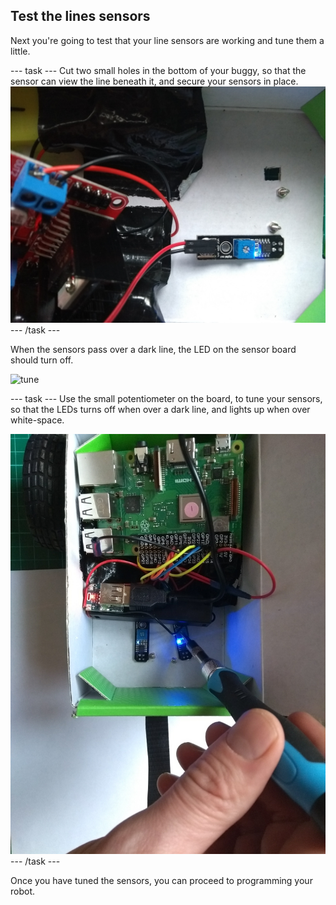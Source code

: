 ## Test the lines sensors

Next you're going to test that your line sensors are working and tune them a little.

--- task ---
Cut two small holes in the bottom of your buggy, so that the sensor can view the line beneath it, and secure your sensors in place.
![through-hole](images/throughhole.jpg)
--- /task ---

When the sensors pass over a dark line, the LED on the sensor board should turn off.

![tune](images/tune.gif)

--- task ---
Use the small potentiometer on the board, to tune your sensors, so that the LEDs turns off when over a dark line, and lights up when over white-space.

![tune](images/tune.jpg)
--- /task ---

Once you have tuned the sensors, you can proceed to programming your robot.

